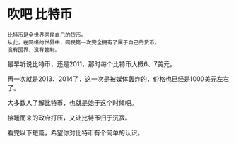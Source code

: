 # 吹吧 比特币

```
比特币是全世界网民自己的货币。
从此，在网络的世界中，网民第一次完全拥有了属于自己的货币。
没有国界，没有管制。
```

最早听说比特币，还是2011，那时每个比特币大概6、7美元。

再一次就是2013、2014了，这一次是被媒体轰炸的，价格也已经是1000美元左右了。

大多数人了解比特币，也就是始于这个时候吧。

接踵而来的政府打压，又让比特币归于沉寂。

看完以下短篇，希望你对比特币有个简单的认识。



